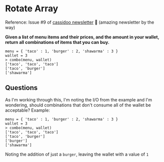 # Rotate Array

Reference: Issue #9 of [cassidoo newsletter](https://cassidoo.co/newsletter/) 🎉 (amazing newsletter by the way)

**Given a list of menu items and their prices, and the amount in your wallet, return all combinations of items that you can buy.**

```console
menu = { 'taco' : 1, 'burger' : 2, 'shawarma' : 3 }
wallet = 3
> combo(menu, wallet)
['taco', 'taco', 'taco']
['taco', 'burger']
['shawarma']
```

## Questions

As I'm working through this, I'm noting the I/O from the example and I'm wondering, should combinations that don't consume all of the wallet be acceptable? Example:

```console
menu = { 'taco' : 1, 'burger' : 2, 'shawarma' : 3 }
wallet = 3
> combo(menu, wallet)
['taco', 'taco', 'taco']
['taco', 'burger']
['burger']
['shawarma']
```

Noting the addition of just a `burger`, leaving the wallet with a value of `1`
